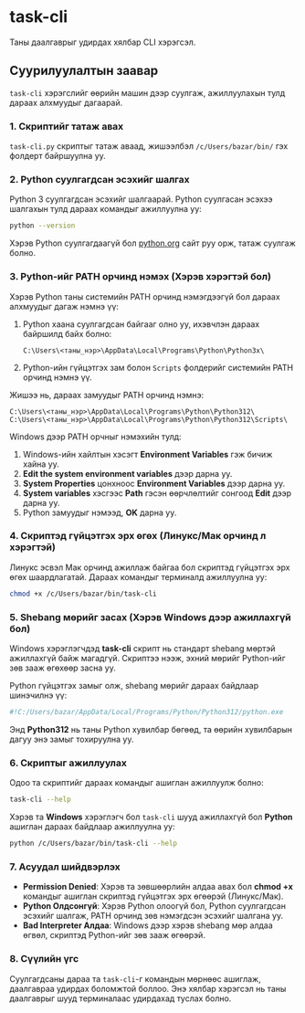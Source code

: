 # task-cli

Таны даалгаврыг удирдах хялбар CLI хэрэгсэл.

## Суурилуулалтын заавар

`task-cli` хэрэгслийг өөрийн машин дээр суулгаж, ажиллуулахын тулд дараах алхмуудыг дагаарай.

### 1. Скриптийг татаж авах
`task-cli.py` скриптыг татаж аваад, жишээлбэл `/c/Users/bazar/bin/` гэх фолдерт байршуулна уу.

### 2. Python суулгагдсан эсэхийг шалгах
Python 3 суулгагдсан эсэхийг шалгаарай. Python суулгасан эсэхээ шалгахын тулд дараах командыг ажиллуулна уу:

```bash
python --version
```

Хэрэв Python суулгагдаагүй бол [python.org](https://www.python.org/downloads/) сайт руу орж, татаж суулгаж болно.

### 3. Python-ийг PATH орчинд нэмэх (Хэрэв хэрэгтэй бол)
Хэрэв Python таны системийн PATH орчинд нэмэгдээгүй бол дараах алхмуудыг дагаж нэмнэ үү:

1. Python хаана суулгагдсан байгааг олно уу, ихэвчлэн дараах байршилд байх болно:
   ```
   C:\Users\<таны_нэр>\AppData\Local\Programs\Python\Python3x\
   ```
2. Python-ийн гүйцэтгэх зам болон `Scripts` фолдерийг системийн PATH орчинд нэмнэ үү.

Жишээ нь, дараах замуудыг PATH орчинд нэмнэ:
```
C:\Users\<таны_нэр>\AppData\Local\Programs\Python\Python312\
C:\Users\<таны_нэр>\AppData\Local\Programs\Python\Python312\Scripts\
```

Windows дээр PATH орчныг нэмэхийн тулд:

1. Windows-ийн хайлтын хэсэгт **Environment Variables** гэж бичиж хайна уу.
2. **Edit the system environment variables** дээр дарна уу.
3. **System Properties** цонхноос **Environment Variables** дээр дарна уу.
4. **System variables** хэсгээс **Path** гэсэн өөрчлөлтийг сонгоод **Edit** дээр дарна уу.
5. Python замуудыг нэмээд, **OK** дарна уу.

### 4. Скриптэд гүйцэтгэх эрх өгөх (Линукс/Мак орчинд л хэрэгтэй)
Линукс эсвэл Мак орчинд ажиллаж байгаа бол скриптэд гүйцэтгэх эрх өгөх шаардлагатай. Дараах командыг терминалд ажиллуулна уу:

```bash
chmod +x /c/Users/bazar/bin/task-cli
```

### 5. Shebang мөрийг засах (Хэрэв Windows дээр ажиллахгүй бол)
Windows хэрэглэгчдэд **task-cli** скрипт нь стандарт shebang мөртэй ажиллахгүй байж магадгүй. Скриптээ нээж, эхний мөрийг Python-ийг зөв зааж өгөхөөр засна уу.

Python гүйцэтгэх замыг олж, shebang мөрийг дараах байдлаар шинэчилнэ үү:

```python
#!C:/Users/bazar/AppData/Local/Programs/Python/Python312/python.exe
```

Энд **Python312** нь таны Python хувилбар бөгөөд, та өөрийн хувилбарын дагуу энэ замыг тохируулна уу.

### 6. Скриптыг ажиллуулах
Одоо та скриптийг дараах командыг ашиглан ажиллуулж болно:

```bash
task-cli --help
```

Хэрэв та **Windows** хэрэглэгч бол `task-cli` шууд ажиллахгүй бол **Python** ашиглан дараах байдлаар ажиллуулна уу:

```bash
python /c/Users/bazar/bin/task-cli --help
```

### 7. Асуудал шийдвэрлэх
- **Permission Denied**: Хэрэв та зөвшөөрлийн алдаа авах бол **chmod +x** командыг ашиглан скриптэд гүйцэтгэх эрх өгөөрэй (Линукс/Мак).
- **Python Олдсонгүй**: Хэрэв Python олоогүй бол, Python суулгагдсан эсэхийг шалгаж, PATH орчинд зөв нэмэгдсэн эсэхийг шалгана уу.
- **Bad Interpreter Алдаа**: Windows дээр хэрэв shebang мөр алдаа өгвөл, скриптэд Python-ийг зөв зааж өгөөрэй.

### 8. Сүүлийн үгс
Суулгагдсаны дараа та `task-cli`-г командын мөрнөөс ашиглаж, даалгавраа удирдах боломжтой боллоо. Энэ хялбар хэрэгсэл нь таны даалгаврыг шууд терминалаас удирдахад туслах болно.

